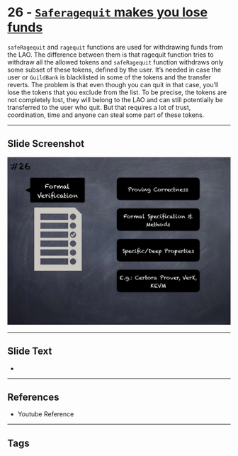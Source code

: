 
# 26 - [`Saferagequit` makes you lose funds](./`Saferagequit`%20makes%20you%20lose%20funds.md)

 `safeRagequit` and `ragequit` functions are used for withdrawing funds from the LAO. The difference between them is that ragequit function tries to withdraw all the allowed tokens and `safeRagequit` function withdraws only some subset of these tokens, defined by the user. It’s needed in case the user or `GuildBank` is blacklisted in some of the tokens and the transfer reverts. The problem is that even though you can quit in that case, you’ll lose the tokens that you exclude from the list. To be precise, the tokens are not completely lost, they will belong to the LAO and can still potentially be transferred to the user who quit. But that requires a lot of trust, coordination, time and anyone can steal some part of these tokens.


___
## Slide Screenshot
![026.png](../../images/6.Audit%20Techniques%20and%20Tools%20101/026.png)
___
## Slide Text
- 
___
## References
- Youtube Reference
___
## Tags

